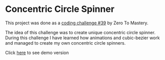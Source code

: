 # Concentric Circle Spinner

This project was done as a [coding challenge #39](https://github.com/zero-to-mastery/coding_challenge-39) by Zero To Mastery.

The idea of this challenge was to create unique concentric circle spinner. During this challenge I have learned how animations and cubic-bezier work and managed to create my own concentric circle spinners.

Click [here](https://agathanelle.github.io/Concentric-Circle-Spinner/) to see demo version
